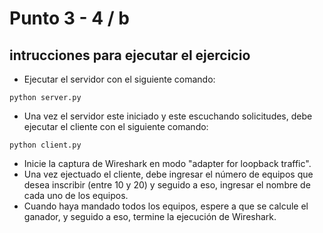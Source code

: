 # Punto 3 - 4 / b

## intrucciones para ejecutar el ejercicio
- Ejecutar el servidor con el siguiente comando:
```
python server.py
```
- Una vez el servidor este iniciado y este escuchando solicitudes, debe ejecutar el cliente con el siguiente comando:
```
python client.py
```
- Inicie la captura de Wireshark en modo "adapter for loopback traffic".
- Una vez ejectuado el cliente, debe ingresar el número de equipos que desea inscribir (entre 10 y 20) y seguido a eso, ingresar el nombre de cada uno de los equipos.
- Cuando haya mandado todos los equipos, espere a que se calcule el ganador, y seguido a eso, termine la ejecución de Wireshark.
